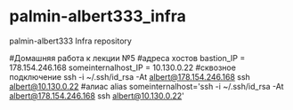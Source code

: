 # palmin-albert333_infra
palmin-albert333 Infra repository

#Домашняя работа к лекции №5
#адреса хостов
bastion_IP = 178.154.246.168
someinternalhost_IP = 10.130.0.22
#сквозное подключение
ssh -i ~/.ssh/id_rsa -At albert@178.154.246.168 ssh albert@10.130.0.22
#алиас
alias someinternalhost='ssh -i ~/.ssh/id_rsa -At albert@178.154.246.168 ssh albert@10.130.0.22'
